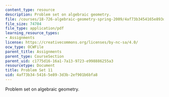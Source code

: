 ```yaml
---
content_type: resource
description: Problem set on algebraic geometry.
file: /courses/18-726-algebraic-geometry-spring-2009/4af73b3454165e893d3b2ef901b6bfa8_MIT18_726s09_pset11.pdf
file_size: 74704
file_type: application/pdf
learning_resource_types:
- Assignments
license: https://creativecommons.org/licenses/by-nc-sa/4.0/
ocw_type: OCWFile
parent_title: Assignments
parent_type: CourseSection
parent_uid: c1775d16-16a1-7a13-9723-e998886255a3
resourcetype: Document
title: Problem Set 11
uid: 4af73b34-5416-5e89-3d3b-2ef901b6bfa8
---
```

Problem set on algebraic geometry.